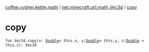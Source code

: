 [coffee.cypher.kettle.math](../index.md) / [net.minecraft.util.math.Vec3d](index.md) / [copy](./copy.md)

# copy

`fun Vec3d.copy(x: `[`Double`](https://kotlinlang.org/api/latest/jvm/stdlib/kotlin/-double/index.html)` = this.x, y: `[`Double`](https://kotlinlang.org/api/latest/jvm/stdlib/kotlin/-double/index.html)` = this.y, z: `[`Double`](https://kotlinlang.org/api/latest/jvm/stdlib/kotlin/-double/index.html)` = this.z): Vec3d`